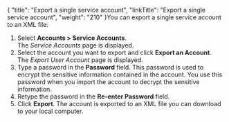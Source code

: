 {
    "title": "Export a single service account",
    "linkTitle": "Export a single service account",
    "weight": "210"
}You can export a single service account to an XML file.

1.  Select **Accounts > Service Accounts**.  
    The *Service Accounts* page is displayed.
2.  Select the account you want to export and click **Export an Account**.  
    The *Export User Account* page is displayed.
3.  Type a password in the **Password** field. This password is used to encrypt the sensitive information contained in the account. You use this password when you import the account to decrypt the sensitive information.
4.  Retype the password in the **Re-enter Password** field.
5.  Click **Export**. The account is exported to an XML file you can download to your local computer.

